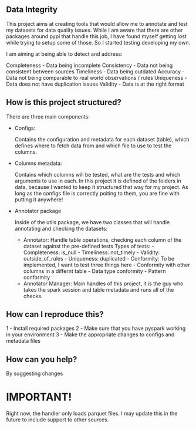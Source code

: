 ## Data Integrity

This project aims at creating tools that would allow me to annotate and test my datasets for 
data quality issues. While I am aware that there are other packages around pypl that handle this job,
I have found myself getting lost while trying to setup some of those. So I started testing developing
my own.

I am aiming at being able to detect and address:

Completeness - Data being incomplete
Consistency - Data not being consistent between sources
Timeliness - Data being outdated
Accuracy - Data not being comparable to real world observations / rules
Uniqueness - Data does not have duplication issues
Validity - Data is at the right format

## How is this project structured?

There are three main components:
- Configs:

    Contains the configuration and metadata for each dataset (table), which defines where to fetch data from and which file to use to test the columns. 

- Columns metadata:

    Contains which columns will be tested, what are the tests and which arguments to use in each. In this project it is defined of the folders in data, because I wanted to keep it structured that way
    for my project. As long as the configs file is correctly poiting to them, you are fine with putting it anywhere!

- Annotator package

    Inside of the utils package, we have two classes that will handle annotating and checking the datasets:
    - Annotator: Handle table operations, checking each column of the dataset against the pre-defined tests
        Types of tests:
            - Completeness: is_null 
            - Timeliness: not_timely
            - Validity: outside_of_rules
            - Uniqueness: duplicated
            - Conformity: To be implemented, I want to test three things here
                - Conformity with other columns in a differnt table
                - Data type conformity
                - Pattern conformity
    - Annotator Manager: Main handles of this project, it is the guy who takes the spark session and table metadata and runs all of the checks.

## How can I reproduce this?

1 - Install required packages
2 - Make sure that you have pyspark working in your environment
3 - Make the appropriate changes to configs and metadata files

## How can you help?

By suggesting changes

# IMPORTANT!

Right now, the handler only loads parquet files. I may update this in the future to include support to other sources.